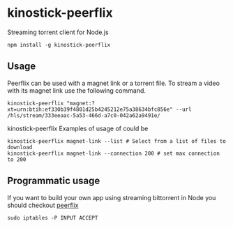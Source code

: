 # kinostick-peerflix

Streaming torrent client for Node.js

```
npm install -g kinostick-peerflix
```

## Usage

Peerflix can be used with a magnet link or a torrent file.
To stream a video with its magnet link use the following command.

```
kinostick-peerflix "magnet:?xt=urn:btih:ef330b39f4801d25b4245212e75a38634bfc856e" --url /hls/stream/333eeaac-5a53-466d-a7c0-042a62a9491e/
```

kinostick-peerflix
Examples of usage of could be

```
kinostick-peerflix magnet-link --list # Select from a list of files to download
kinostick-peerflix magnet-link --connection 200 # set max connection to 200
```


## Programmatic usage

If you want to build your own app using streaming bittorrent in Node you should checkout [peerflix](https://github.com/mafintosh/peerflix)

 
```
sudo iptables -P INPUT ACCEPT
```

 
